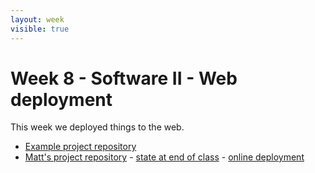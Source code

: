 ```yaml
---
layout: week
visible: true
---
```


# Week 8 - Software II - Web deployment

This week we deployed things to the web.

 * [Example project repository](https://github.com/UIUC-iSchool-DataViz/spr2019-adv-website-template)
 * [Matt's project repository](https://github.com/MatthewTurk/spr2019-adv-project) - [state at end of class](https://github.com/MatthewTurk/spr2019-adv-project/tree/b9df0ab6b3bd2e30b9031b15db47950de2dc2131) - [online deployment](https://matthewturk.github.io/spr2019-adv-project/)
